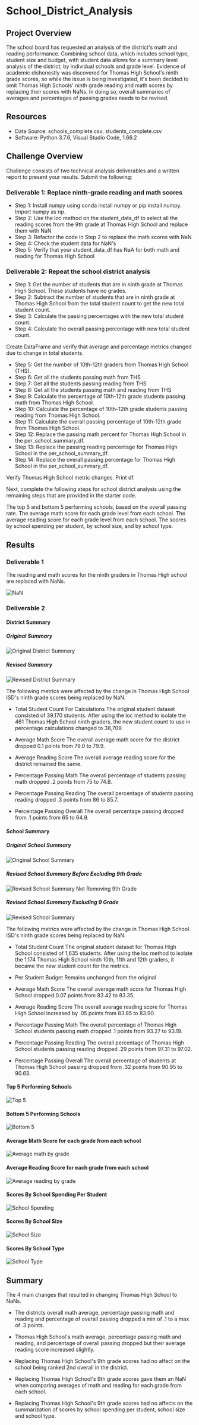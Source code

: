 # School_District_Analysis
## Project Overview
The school board has requested an analysis of the district's math and reading performance. Combining school data, which includes school type, student size and budget, with student data allows for a summary level analysis of the district, by individual schools and grade level. Evidence of academic dishonestly was discovered for Thomas High School's ninth grade scores, so while the issue is being investigated, it's been decided to omit Thomas High Schools' ninth grade reading and math scores by replacing their scores with NaNs. In doing so, overall summaries of averages and percentages of passing grades needs to be revised. 

## Resources
- Data Source: schools_complete.csv, students_complete.csv
- Software: Python 3.7.6, Visual Studio Code, 1.66.2

## Challenge Overview

Challenge consists of two technical analysis deliverables and a written report to present your results. Submit the following:

### Deliverable 1: Replace ninth-grade reading and math scores

- Step 1: Install numpy using conda install numpy or pip install numpy. Import numpy as np.
- Step 2: Use the loc method on the student_data_df to select all the reading scores from the 9th grade at Thomas High School and replace them with NaN
- Step 3: Refactor the code in Step 2 to replace the math scores with NaN
- Step 4: Check the student data for NaN's
- Step 5: Verify that your student_data_df has NaA for both math and reading for Thomas High School

### Deliverable 2: Repeat the school district analysis
- Step 1: Get the number of students that are in ninth grade at Thomas High School. These students have no grades. 
- Step 2: Subtract the number of students that are in ninth grade at Thomas High School from the total student count to get the new total student count.
- Step 3: Calculate the passing percentages with the new total student count.
- Step 4: Calculate the overall passing percentage with new total student count.

Create DataFrame and verify that average and percentage metrics changed due to change in total students. 

- Step 5:  Get the number of 10th-12th graders from Thomas High School (THS).
- Step 6: Get all the students passing math from THS
- Step 7: Get all the students passing reading from THS
- Step 8: Get all the students passing math and reading from THS
- Step 9: Calculate the percentage of 10th-12th grade students passing math from Thomas High School. 
- Step 10: Calculate the percentage of 10th-12th grade students passing reading from Thomas High School.
- Step 11: Calculate the overall passing percentage of 10th-12th grade from Thomas High School. 
- Step 12: Replace the passing math percent for Thomas High School in the per_school_summary_df.
- Step 13: Replace the passing reading percentage for Thomas High School in the per_school_summary_df.
- Step 14: Replace the overall passing percentage for Thomas High School in the per_school_summary_df.

Verify Thomas High School metric changes. Print df.

Next, complete the following steps for school district analysis using the remaining steps that are provided in the starter code.

The top 5 and bottom 5 performing schools, based on the overall passing rate.
The average math score for each grade level from each school.
The average reading score for each grade level from each school.
The scores by school spending per student, by school size, and by school type.

## Results

### Deliverable 1

The reading and math scores for the ninth graders in Thomas High school are replaced with NaNs.

![NaN](https://user-images.githubusercontent.com/87085239/168456192-e2b9519e-e36e-427d-9ba2-4266bed9d4c6.png)

### Deliverable 2

#### District Summary

##### Original Summary
![Original District Summary](https://user-images.githubusercontent.com/87085239/168456210-73762e75-407b-4ba6-bc37-b758aa83c881.png)

##### Revised Summary
![Revised District Summary](https://user-images.githubusercontent.com/87085239/168456213-98feacef-fb98-4e94-a58b-7ad6afd787a9.png)



The following metrics were affected by the change in Thomas High School ISD's ninth grade scores being replaced by NaN.

- Total Student Count For Calculations
The original student dataset consisted of 39,170 students. After using the loc method to isolate the 461 Thomas High School ninth graders, the new student count to use in percentage calculations changed to 38,709.

- Average Math Score
The overall average math score for the district dropped 0.1 points from 79.0 to 79.9. 

- Average Reading Score
The overall average reading score for the district remained the same.

- Percentage Passing Math
The overall percentage of students passing math dropped .2 points from 75 to 74.8.

- Percentage Passing Reading
The overall percentage of students passing reading dropped .3 points from 86 to 85.7.

- Percentage Passing Overall
The overall percentage passing dropped from .1 points from 65 to 64.9.

#### School Summary

##### Original School Summary
![Original School Summary](https://user-images.githubusercontent.com/87085239/168456220-60e5ffa4-0598-4501-9eeb-a739b23de2b1.png)


##### Revised School Summary Before Excluding 9th Grade
![Revised School Summary Not Removing 9th Grade](https://user-images.githubusercontent.com/87085239/168456270-030fcda6-69f1-42b3-8539-62b83f939640.png)


##### Revised School Summary Excluding 9 Grade
![Revised School Summary](https://user-images.githubusercontent.com/87085239/168456276-863e6ec0-aa16-485b-8997-8705e71e5a24.png)


The following metrics were affected by the change in Thomas High School ISD's ninth grade scores being replaced by NaN.

- Total Student Count
The original student dataset for Thomas High School consisted of 1,635 students. After using the loc method to isolate the 1,174 Thomas High School ninth 10th, 11th and 12th graders, it became the new student count for the metrics.

- Per Student Budget
Remains unchanged from the original

- Average Math Score
The overall average math score for Thomas High School dropped 0.07 points from 83.42 to 83.35. 

- Average Reading Score
The overall average reading score for Thomas High School increased by .05 points from 83.85 to 83.90.

- Percentage Passing Math
The overall percentage of Thomas High School students passing math dropped .1 points from 93.27 to 93.19.

- Percentage Passing Reading
The overall percentage of Thomas High School students passing reading dropped .29 points from 97.31 to 97.02.

- Percentage Passing Overall
The overall percentage of students at Thomas High School passing dropped from .32 points from 90.95 to 90.63.

#### Top 5 Performing Schools
![Top 5](https://user-images.githubusercontent.com/87085239/168456291-ba4fa078-8528-4bb0-941f-a2f74f8bb0da.png)

#### Bottom 5 Performing Schools
![Bottom 5](https://user-images.githubusercontent.com/87085239/168456298-45c45ae6-ef09-4162-93f1-3f2eac08083b.png)

#### Average Math Score for each grade from each school
![Average math by grade](https://user-images.githubusercontent.com/87085239/168456301-dbfa3f30-222b-4fe8-90f1-606783330eed.png)

#### Average Reading Score for each grade from each school
![Average reading by grade](https://user-images.githubusercontent.com/87085239/168456306-7a9325c1-3cb6-48d5-ba0a-8fe2a7f129d4.png)

#### Scores By School Spending Per Student
![School Spending](https://user-images.githubusercontent.com/87085239/168456348-626dacec-08b7-4630-854c-ee25318ea2fe.png)

#### Scores By School Size 
![School Size](https://user-images.githubusercontent.com/87085239/168456353-cbdff5ed-9032-43c5-bd32-26daaaba4f6c.png)

#### Scores By School Type
![School Type](https://user-images.githubusercontent.com/87085239/168456359-9c9ef775-3e6f-4cee-900f-ea1b3bf6d25e.png)

## Summary

The 4 main changes that resulted in changing Thomas High School to NaNs.
- The districts overall math average, percentage passing math and reading and percentage of overall passing dropped a min of .1 to a max of .3 points.

- Thomas High School's math average, percentage passing math and reading, and percentage of overall passing dropped but their average reading score increased slightly.

- Replacing Thomas High School's 9th grade scores had no affect on the school being ranked 2nd overall in the district.

- Replacing Thomas High School's 9th grade scores gave them an NaN when comparing averages of math and reading for each grade from each school.

- Replacing Thomas High School's 9th grade scores had no affects on the summarization of scores by school spending per student, school size and school type.



